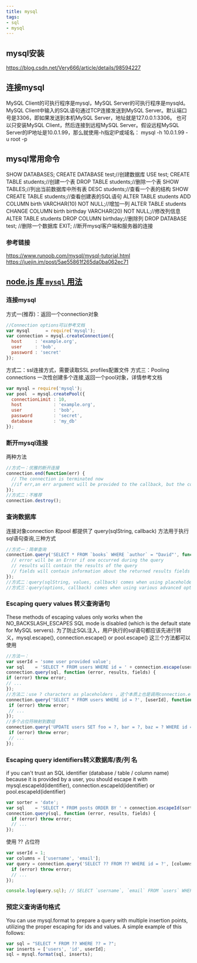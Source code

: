 ```yaml
---
title: mysql
tags:
- sql
- mysql
---
```

## mysql安装
https://blog.csdn.net/Very666/article/details/98594227
## 连接mysql
MySQL Client的可执行程序是mysql，MySQL Server的可执行程序是mysqld。
MySQL Client中输入的SQL语句通过TCP连接发送到MySQL Server。默认端口号是3306，即如果发送到本机MySQL Server，地址就是127.0.0.1:3306。
也可以只安装MySQL Client，然后连接到远程MySQL Server。假设远程MySQL Server的IP地址是10.0.1.99，那么就使用-h指定IP或域名：
mysql -h 10.0.1.99 -u root -p
## mysql常用命令
SHOW DATABASES;
CREATE DATABASE test;//创建数据库
USE test;
CREATE TABLE students;//创建一个表
DROP TABLE students;//删除一个表
SHOW TABLES;//列出当前数据库中所有表
DESC students;//查看一个表的结构
SHOW CREATE TABLE students;//查看创建表的SQL语句
ALTER TABLE students ADD COLUMN birth VARCHAR(10) NOT NULL;//增加一列
ALTER TABLE students CHANGE COLUMN birth birthday VARCHAR(20) NOT NULL;//修改列信息
ALTER TABLE students DROP COLUMN birthday;//删除列
DROP DATABASE test; //删除一个数据库
EXIT; //断开mysql客户端和服务器的连接
### 参考链接
https://www.runoob.com/mysql/mysql-tutorial.html
https://juejin.im/post/5ae55861f265da0ba062ec71
## [node.js 库 `mysql` 用法](https://github.com/mysqljs/mysql)
### 连接mysql
方式一(推荐)：返回一个connection对象
```js
//Connection options可以参考文档
var mysql      = require('mysql');
var connection = mysql.createConnection({
  host     : 'example.org',
  user     : 'bob',
  password : 'secret'
});
```
方式二：ssl连接方式，需要读取SSL profiles配置文件
方式三：Pooling connections
一次性创建多个连接,返回一个pool对象，详情参考文档
```js
var mysql = require('mysql');
var pool  = mysql.createPool({
  connectionLimit : 10,
  host            : 'example.org',
  user            : 'bob',
  password        : 'secret',
  database        : 'my_db'
});
```
### 断开mysql连接
两种方法
```js
//方式一：优雅的断开连接
connection.end(function(err) {
  // The connection is terminated now
  //if err,an err argument will be provided to the callback, but the connection will be terminated regardless of that.
});
//方式二：不推荐
connection.destroy();
```
### 查询数据库
连接对象connection 和pool 都提供了 query(sqlString, callback) 方法用于执行sql语句查询,三种方式
```js
//方式一：简单查询
connection.query('SELECT * FROM `books` WHERE `author` = "David"', function (error, results, fields) {
  // error will be an Error if one occurred during the query
  // results will contain the results of the query
  // fields will contain information about the returned results fields (if any)
});
//方式二：query(sqlString, values, callback) comes when using placeholder values 
//方式三：query(options, callback) comes when using various advanced options
```
### Escaping query values 转义查询语句
These methods of escaping values only works when the NO_BACKSLASH_ESCAPES SQL mode is disabled (which is the default state for MySQL servers).
为了防止SQL注入，用户执行的sql语句都应该先进行转义，mysql.escape(), connection.escape() or pool.escape() 这三个方法都可以使用
 ```js
 //方法一：
var userId = 'some user provided value';
var sql    = 'SELECT * FROM users WHERE id = ' + connection.escape(userId);
connection.query(sql, function (error, results, fields) {
if (error) throw error;
// ...
});
//方法二：use ? characters as placeholders ，这个本质上也是调用connection.escape()方法
connection.query('SELECT * FROM users WHERE id = ?', [userId], function (error, results, fields) {
  if (error) throw error;
  // ...
});
//多个占位符映射到数组
connection.query('UPDATE users SET foo = ?, bar = ?, baz = ? WHERE id = ?', ['a', 'b', 'c', userId], function (error, results, fields) {
  if (error) throw error;
  // ...
});
```
### Escaping query identifiers转义数据库/表/列 名
if you can't trust an SQL identifier (database / table / column name) because it is provided by a user, you should escape it with mysql.escapeId(identifier), connection.escapeId(identifier) or pool.escapeId(identifier)
```js
var sorter = 'date';
var sql    = 'SELECT * FROM posts ORDER BY ' + connection.escapeId(sorter);
connection.query(sql, function (error, results, fields) {
  if (error) throw error;
  // ...
});
```
使用 ?? 占位符
```js
var userId = 1;
var columns = ['username', 'email'];
var query = connection.query('SELECT ?? FROM ?? WHERE id = ?', [columns, 'users', userId], function (error, results, fields) {
  if (error) throw error;
  // ...
});

console.log(query.sql); // SELECT `username`, `email` FROM `users` WHERE id = 1
```
### 预定义查询语句格式
You can use mysql.format to prepare a query with multiple insertion points, utilizing the proper escaping for ids and values. A simple example of this follows:
```js
var sql = "SELECT * FROM ?? WHERE ?? = ?";
var inserts = ['users', 'id', userId];
sql = mysql.format(sql, inserts);
```